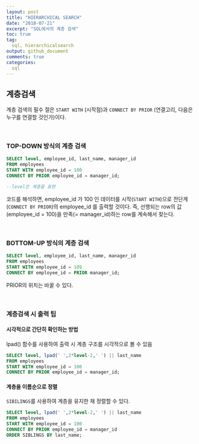 ```yaml
---
layout: post
title: "HIERARCHICAL SEARCH"
date: "2018-07-21"
excerpt: "SQL에서의 계층 검색"
toc: true
tag:
  sql, hierarchicalsearch
output: github_document
comments: true
categories:
  sql
---
```


## 계층검색

계층 검색의 필수 절은 `START WITH` (시작점)과 `CONNECT BY PRIOR` (연결고리, 다음은 누구를 연결할 것인가)이다.

<BR>

### TOP-DOWN 방식의 계층 검색
```sql
SELECT level, employee_id, last_name, manager_id
FROM employees
START WITH employee_id = 100
CONNECT BY PRIOR employee_id = manager_id;

--level은 계층을 표현
```

코드를 해석하면, employee_id 가 100 인 데이터를 시작(`START WITH`)으로 전단계(`CONNECT BY PRIOR`)의 employee_id 를 출력할 것이다. 즉, 선행되는 row의 값(employee_id = 100)을 만족(= manager_id)하는 row를 계속해서 찾는다.

<br>

### BOTTOM-UP 방식의 계층 검색

```sql
SELECT level, employee_id, last_name, manager_id
FROM employees
START WITH employee_id = 109
CONNECT BY employee_id = PRIOR manager_id;
```

PRIOR의 위치는 바꿀 수 있다. 

<br>

### 계층검색 시 출력 팁


#### 시각적으로 간단히 확인하는 방법

lpad() 함수를 사용하여 출력 시 계층 구조를 시각적으로 볼 수 있음

```sql
SELECT level, lpad(' ',2*level-2,' ') || last_name
FROM employees
START WITH employee_id = 100
CONNECT BY PRIOR employee_id = manager_id;
```

#### 계층을 이름순으로 정렬

`SIBILINGS`를 사용하여 계층을 유지한 채 정렬할 수 있다.

```sql
SELECT level, lpad(' ',2*level-2,' ') || last_name
FROM employees
START WITH employee_id = 100
CONNECT BY PRIOR employee_id = manager_id
ORDER SIBLINGS BY last_name;
```

